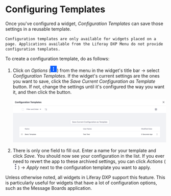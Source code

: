 # Configuring Templates

Once you've configured a widget, *Configuration Templates* can save those settings in a reusable template.

```{note}
Configuration templates are only available for widgets placed on a page. Applications available from the Liferay DXP Menu do not provide configuration templates.
```

To create a configuration template, do as follows:

1. Click on *Options* (![Options](../../../../images/icon-app-options.png)) from the menu in the widget's title bar &rarr; select *Configuration Templates*. If the widget's current settings are the ones you want to save, click the *Save Current Configuration as Template* button. If not, change the settings until it's configured the way you want it, and then click the button.

    ![Create a configuration template to save your app's configuration settings.](./configuring-templates/images/01.png)

1. There is only one field to fill out. Enter a name for your template and click *Save*. You should now see your configuration in the list. If you ever need to revert the app to these archived settings, you can click *Actions* (![Actions](../../../../images/icon-actions.png)) &rarr; *Apply* next to the configuration template you want to apply.

Unless otherwise noted, all widgets in Liferay DXP support this feature. This is particularly useful for widgets that have a lot of configuration options, such as the Message Boards application.
